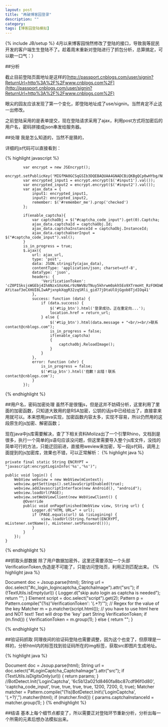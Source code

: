 ```yaml
---
layout: post
title: "再破博客园登录"
description: ""
category: 
tags: [博客园登陆模拟]
---
```

{% include JB/setup %}
4月以来博客园悄然修改了登陆的接口，导致我等屁民开发的客户端生生登陆不了。趁着周末重新对登陆进行了抓包分析，总算搞定，可以歇一口气：）

##分析

截止目前登陆页面地址是这样的[http://passport.cnblogs.com/user/signin?ReturnUrl=http%3A%2F%2Fwww.cnblogs.com%2F](http://passport.cnblogs.com/user/signin?ReturnUrl=http%3A%2F%2Fwww.cnblogs.com%2F)

眼尖的园友应该发现了第一个变化，即登陆地址成了use/signin。当然肯定不止这一出修改。

之前登陆采用的是表单提交，现在登陆请求采用了ajax，利用post方式将加密后的用户名，密码拼接成json串发给服务器。

##处理
我是怎么知道的，当然不是猜的，

详细的js代码可以直接看到：

{% highlight javascript %}

            var encrypt = new JSEncrypt();
            encrypt.setPublicKey('MIGfMA0GCSqGSIb3DQEBAQUAA4GNADCBiQKBgQCp0wHYbg/NOPO3nzMD3dndwS0MccuMeXCHgVlGOoYyFwLdS24Im2e7YyhB0wrUsyYf0/nhzCzBK8ZC9eCWqd0aHbdgOQT6CuFQBMjbyGYvlVYU2ZP7kG9Ft6YV6oc9ambuO7nPZh+bvXH0zDKfi02prknrScAKC0XhadTHT3Al0QIDAQAB');
            var encrypted_input1 = encrypt.encrypt($('#input1').val());
            var encrypted_input2 = encrypt.encrypt($('#input2').val());
            var ajax_data = {
                input1: encrypted_input1,
                input2: encrypted_input2,
                remember: $('#remember_me').prop('checked')
            };

            if(enable_captcha){
                var captchaObj = $("#captcha_code_input").get(0).Captcha;
                ajax_data.captchaId = captchaObj.Id;
                ajax_data.captchaInstanceId = captchaObj.InstanceId;
                ajax_data.captchaUserInput = $("#captcha_code_input").val();
            }
            is_in_progress = true;
            $.ajax({
                url: ajax_url,
                type: 'post',
                data: JSON.stringify(ajax_data),
                contentType: 'application/json; charset=utf-8',
                dataType: 'json',
                headers: {
                    'VerificationToken': 'cZ0PISksjsWGEbj4IhANzxSXoXmLr9zNWVBzTNuy5khrwm0akh5Eo9XTrmoHt_RzFOKbWD2jOaibj7r_bZZlPLAx81c1:G8OVJmEYy2z1FJJUwvvy_mS3HLR-AYitaaf3eCXHUI8LIwAPjxnpkXqgR32zqSRli_gid77jDtaUlOjGgob8TjdIOq41'
                },
                success: function (data) {                    
                    if (data.success) {
                        $('#tip_btn').html('登录成功，正在重定向...');
                        location.href = return_url;
                    } else {
                        $('#tip_btn').html(data.message + "<br/><br/>联系 contact@cnblogs.com");
                        is_in_progress = false;
                        if(enable_captcha)
                        {
                            captchaObj.ReloadImage();
                        }
                    }
                },
                error: function (xhr) {
                    is_in_progress = false;
                    $('#tip_btn').html('抱歉！出错！联系 contact@cnblogs.com');
                }
            });
    
{% endhighlight %}

##用户名，密码加密处理
虽然不是很懂js，但是这并不妨碍分析，这里利用了<script src="/scripts/jsencrypt.min.js"></script>里面的加密函数，只知道大致用的是RSA加密，公钥的话js中已经给出了，直接拿来用就可以。本来想用java实现，加密函数内容太多，实现不容易，所以仍然用的这段原生的js加密、解密函数；

现在java中js库需要解决，查了下相关资料Moliza出了一个引擎Rhino，文档到是很多，执行一个简单的js语句应该没问题，但这里需要导入整个js库文件，没找的简单可行的方法，只能迂回前进，直接用weview来加密，写一段js代码，调用上面提到的js加密库，效果也不错，可以正常解析：
{% highlight java %}

    private final static String ENCRYPT = "javascript:encryptLoginInfo('%s','%s')";

    public void login() {
        WebView webview = new WebView(mContext);
        webview.getSettings().setJavaScriptEnabled(true);
        webview.addJavascriptInterface(new Android(), "android");
        webview.loadUrl(PAGE);
        webview.setWebViewClient(new WebViewClient() {
            @Override
            public void onPageFinished(WebView view, String url) {
                Logger.d("HTML URL=" + url);
                if (PAGE.equals(url) && !isLogining) {
                    view.loadUrl(String.format(ENCRYPT, mListener.setName(), mListener.setPassword()));
                }
            }
        });
    }
    
{% endhighlight %}

##抓取头部数据
除了用户数据加密外，这里还需要添加一个头部VerificationToken,伪造是不可能了，只能访问登陆页，利用正则匹配出来。
{% highlight java %}

 Document doc = Jsoup.parse(html);
            String url = doc.select("#c_login_logincaptcha_CaptchaImage").attr("src");
            if (!TextUtils.isEmpty(url)) {
                Logger.d("skip auto login as captcha is needed");
                return "";
            }
            Element script = doc.select("script").get(2);
            Pattern p = Pattern.compile("(?is)'VerificationToken': '(.+?)'"); // Regex for the value of the key
            Matcher m = p.matcher(script.html()); // you have to use html here and NOT text! Text will drop the 'key' part
            String VerificationToken;
            if (m.find()) {
                VerificationToken = m.group(1);
            } else {
                return "";
            }
            
{% endhighlight %}

##验证码抓取
同理夜间的验证码登陆也需要调整，因为这个也变了，但原理是一样的，分析html内的标签找到验证码所在的img标签，获取src即图片生成地址。

{% highlight java %}

 Document doc = Jsoup.parse(html);
            String url = doc.select("#LoginCaptcha_CaptchaImage").attr("src");
            if (TextUtils.isDigitsOnly(url)) {
                return params;
            }
            //BotDetect.Init('LoginCaptcha', '6c5b12a021d8460fa8bc87cdf96f0d80', 'captcha_code_input', true, true, true, true, 1200, 7200, 0, true);
            Matcher matcher = Pattern.compile("(?is)BotDetect.Init\\('LoginCaptcha', '(.+?)',").matcher(html);
            if (matcher.find()) {
                params.captchaInstanceId = matcher.group(1);
            }
{% endhighlight %}

##结语
基本上每个细节点都变了，所以需要正对登陆环节重新分析，分析出每一个所需的元素后想办法模拟出来。